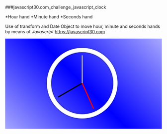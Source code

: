 ###javascript30.com_challenge_javascript_clock

*Hour hand
*Minute hand
*Seconds hand

Use of transform and Date Object to move hour, minute and seconds hands by means of *Javascript*
https://javascript30.com

![project snapshot](./Capture.PNG)
